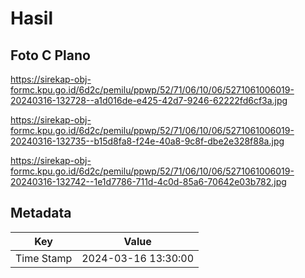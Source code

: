 # Hasil

## Foto C Plano

https://sirekap-obj-formc.kpu.go.id/6d2c/pemilu/ppwp/52/71/06/10/06/5271061006019-20240316-132728--a1d016de-e425-42d7-9246-62222fd6cf3a.jpg

https://sirekap-obj-formc.kpu.go.id/6d2c/pemilu/ppwp/52/71/06/10/06/5271061006019-20240316-132735--b15d8fa8-f24e-40a8-9c8f-dbe2e328f88a.jpg

https://sirekap-obj-formc.kpu.go.id/6d2c/pemilu/ppwp/52/71/06/10/06/5271061006019-20240316-132742--1e1d7786-711d-4c0d-85a6-70642e03b782.jpg


## Metadata

| Key        | Value               |
| ---------- | ------------------- |
| Time Stamp | 2024-03-16 13:30:00 |



